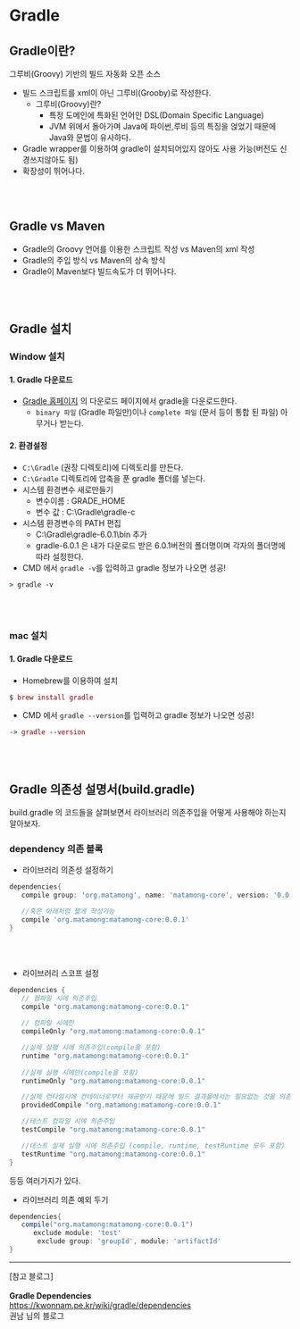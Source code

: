 # **Gradle**

## **Gradle이란?**
그루비(Groovy) 기반의 빌드 자동화 오픈 소스

- 빌드 스크립트를 xml이 아닌 그루비(Grooby)로 작성한다.
   - 그루비(Groovy)란?
      - 특정 도메인에 특화된 언어인 DSL(Domain Specific Language)
      - JVM 위에서 돌아가며 Java에 파이썬,루비 등의 특징을 얹었기 때문에 Java와 문법이 유사하다.
- Gradle wrapper를 이용하여 gradle이 설치되어있지 않아도 사용 가능(버전도 신경쓰지않아도 됨)
- 확장성이 뛰어나다.

<br><br>

## **Gradle vs Maven**
-  Gradle의 Groovy 언어를 이용한 스크립트 작성 vs Maven의 xml 작성
- Gradle의 주입 방식 vs Maven의 상속 방식
- Gradle이 Maven보다 빌드속도가 더 뛰어나다.

<br><br>

## **Gradle 설치**
### Window 설치
#### 1. Gradle 다운로드
- [Gradle 홈페이지](http://www.gradle.org/) 의 다운로드 페이지에서 gradle을 다운로드한다.
   - `binary 파일` (Gradle 파일만)이나 `complete 파일` (문서 등이 통합 된 파일) 아무거나 받는다.
#### 2. 환경설정
- `C:\Gradle` (권장 디렉토리)에 디렉토리를 만든다.
- `C:\Gradle` 디렉토리에 압축을 푼 gradle 폴더를 넣는다.
- 시스템 환경변수 새로만들기 
   - 변수이름 : GRADE_HOME 
   - 변수 값 : C:\Gradle\gradle-c
- 시스템 환경변수의 PATH 편집
   -  C:\Gradle\gradle-6.0.1\bin 추가
   - gradle-6.0.1 은 내가 다운로드 받은 6.0.1버전의 폴더명이며 각자의 폴더명에 따라 설정한다.
- CMD 에서 `gradle -v`를 입력하고 gradle 정보가 나오면 성공!
```cmd
> gradle -v
```
<br><br>

### mac 설치
#### 1. Gradle 다운로드
- Homebrew를 이용하여 설치
```mac
$ brew install gradle
```
- CMD 에서 `gradle --version`를 입력하고 gradle 정보가 나오면 성공!
```mac
-> gradle --version
```

<br><br>

## **Gradle 의존성 설명서(build.gradle)**
build.gradle 의 코드들을 살펴보면서 라이브러리 의존주입을 어떻게 사용해야 하는지 알아보자.
### dependency 의존 블록
- 라이브러리 의존성 설정하기
```gradle
dependencies{
   compile group: 'org.matamong', name: 'matamong-core', version: '0.0.1'

   //혹은 아래처럼 짧게 작성가능
   compile 'org.matamong:matamong-core:0.0.1'
}
```
<br><br>

- 라이브러리 스코프 설정

```gradle
dependencies {
   // 컴파일 시에 의존주입
   compile "org.matamong:matamong-core:0.0.1" 
   
   // 컴파일 시에만
   compileOnly "org.matamong:matamong-core:0.0.1"

   //실제 실행 시에 의존주입(compile을 포함)
   runtime "org.matamong:matamong-core:0.0.1"
   
   //실제 실행 시에만(compile을 포함)
   runtimeOnly "org.matamong:matamong-core:0.0.1"

   //실제 런타임시에 컨테이너로부터 제공받기 때문에 빌드 결과물에서는 필요없는 것을 의존주입
   providedCompile "org.matamong:matamong-core:0.0.1" 

   //테스트 컴파일 시에 의존주입
   testCompile "org.matamong:matamong-core:0.0.1"

   //테스트 실제 실행 시에 의존주입 (compile, runtime, testRuntime 모두 포함)
   testRuntime "org.matamong:matamong-core:0.0.1"
}

```
등등 여러가지가 있다.

- 라이브러리 의존 예외 두기
```gradle
dependencies{
   compile("org.matamong:matamong-core:0.0.1")
      exclude module: 'test'
       exclude group: 'groupId', module: 'artifactId'
}
```


* * *
[참고 블로그] <br>
<br>
**Gradle Dependencies**  <br>
https://kwonnam.pe.kr/wiki/gradle/dependencies <br>
권남 님의 블로그